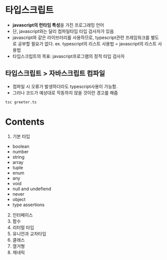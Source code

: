# 타입스크립트

- **javascript의 런타임 특성**을 가진 프로그래밍 언어
- 단, javascript와는 달리 컴파일타임 타입 검사자가 있음
- javascript와 같은 라이브러리를 사용하므로, typescript관련 프레임워크를 별도로 공부할 필요가 없다. ex. typescript의 리스트 사용법 =
  javascript의 리스트 사용법
- 타입스크립트의 목표: javascript프로그램의 정적 타입 검사자

## 타입스크립트 > 자바스크립트 컴파일

- 컴파일 시 오류가 발생하더라도 typescript사용이 가능함.
- 그러나 코드가 예상대로 작동하지 않을 것이란 경고를 해줌

```
tsc greeter.ts
```

# Contents

1. 기본 타입
  - boolean
  - number
  - string
  - array
  - tuple
  - enum
  - any
  - void
  - null and undefiend
  - never
  - object
  - type assertions

2. 인터페이스
3. 함수
4. 리터럴 타입
5. 유니언과 교차타입
6. 클래스
7. 열거형
8. 제네릭
